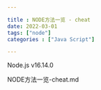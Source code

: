 ```yaml
---

title : NODE方法一览 - cheat 
date: 2022-03-01 
tags: ["node"]
categories : ["Java Script"]

---
```


Node.js v16.14.0

NODE方法一览-cheat.md

<!--more>

##### Buffer

```
import { Buffer } from 'buffer';
```
##### Child process#
##### Cluster
##### Command-line options